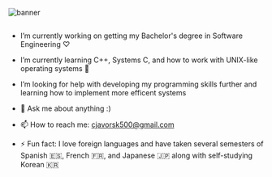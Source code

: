 ![banner](https://user-images.githubusercontent.com/103222834/187322932-9ea08d02-3aab-4a6f-af10-2110d54bf782.PNG)

<!--
**clj500/clj500** is a ✨ _special_ ✨ repository because its `README.md` (this file) appears on your GitHub profile.
-->
##

- I’m currently working on getting my Bachelor's degree in Software Engineering ♡
- I’m currently learning C++, Systems C, and how to work with UNIX-like operating systems 🌱
- I’m looking for help with developing my programming skills further and learning how to implement more efficent systems

- 💬 Ask me about anything :)

- 📫 How to reach me: cjavorsk500@gmail.com 

- ⚡ Fun fact: I love foreign languages and have taken several semesters of Spanish :es:, French :fr:, and Japanese :jp: along with self-studying Korean :kr:

